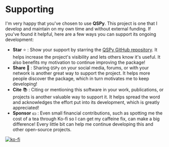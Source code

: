 # Supporting

I'm very happy that you've chosen to use __QSPy__. This project is one that I develop and maintain on my own time and without external funding. If you've found it helpful, here are a few ways you can support its ongoing development:

* **Star** :star: : Show your support by starring the [QSPy GitHub repository](https://github.com/Borealis-BioModeling/qspy). It helps increase the project's visibility and lets others know it's useful. It also benefits my motivation to continue improving the package!
* **Share** :mega: : Sharing `QSPy` on your social media, forums, or with your network is another great way to support the project. It helps more people discover the package, which in turn motivates me to keep developing!
* **Cite** :books: : Citing or mentioning this software in your work, publications, or projects is another valuable way to support it. It helps spread the word and acknowledges the effort put into its development, which is greatly appreciated!
* **Sponsor** :dollar: : Even small financial contributions, such as spotting me the cost of a tea through Ko-fi so I can get my caffeine fix, can make a big difference! Every little bit can help me continue developing this and other open-source projects. 

[![ko-fi](https://ko-fi.com/img/githubbutton_sm.svg)](https://ko-fi.com/J3J4ZUCVU)
